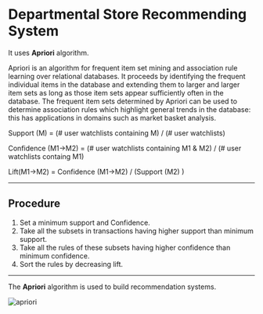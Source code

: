 # Departmental Store Recommending System
It uses __Apriori__ algorithm.

Apriori is an algorithm for frequent item set mining and association rule learning over relational databases. It proceeds by identifying the frequent individual items in the database and extending them to larger and larger item sets as long as those item sets appear sufficiently often in the database. The frequent item sets determined by Apriori can be used to determine association rules which highlight general trends in the database: this has applications in domains such as market basket analysis.

Support (M) = (# user watchlists containing M) / (# user watchlists)

Confidence (M1->M2) = (# user watchlists containing M1 & M2)
/ (# user watchlists containg M1)

Lift(M1->M2) = Confidence (M1->M2) / (Support (M2) )
___

## Procedure
1. Set a minimum support and Confidence.
2. Take all the subsets in transactions having higher support than minimum support.
3. Take all the rules of these subsets having higher confidence than minimum confidence.
4. Sort the rules by decreasing lift.
___

The __Apriori__ algorithm is used to build recommendation systems.



![apriori](https://miro.medium.com/max/1200/1*eZ4KmU0phwgVuL8gQ3_brA.png)



